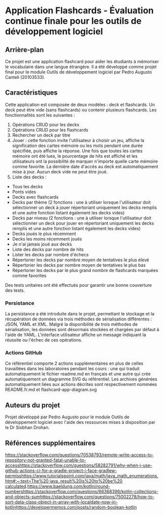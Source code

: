# Application Flashcards - Évaluation continue finale pour les outils de développement logiciel

## Arrière-plan

Ce projet est une application flashcard pour aider les étudiants à mémoriser le vocabulaire dans une langue étrangère. Il a été développé comme projet final pour le module Outils de développement logiciel par Pedro Augusto Canteli (20103533).

## Caractéristiques

Cette application est composée de deux modèles : deck et flashcards. Un deck peut être vide (sans flashcards) ou contenir plusieurs flashcards. Les fonctionnalités sont les suivantes :

1.  Opérations CRUD pour les decks
2.  Opérations CRUD pour les flashcards
3.  Rechercher un deck par titre
4.  Jouer : cette fonction invite l'utilisateur à choisir un jeu, affiche la signification des cartes mémoire ou les mots pendant une durée spécifiée, puis affiche la réponse. Une fois que toutes les cartes mémoire ont été lues, le pourcentage de hits est affiché et les utilisateurs ont la possibilité de marquer n'importe quelle carte mémoire comme favorite. La dernière date d'accès au deck est automatiquement mise à jour. Aucun deck vide ne peut être joué.
5.  Liste des decks :

-   Tous les decks
-   Ponts vides
-   Decks avec flashcards
-   Decks par thème (2 fonctions : une à utiliser lorsque l'utilisateur doit sélectionner un deck à jouer répertoriant uniquement les decks remplis et une autre fonction listant également les decks vides)
-   Decks par niveau (2 fonctions : une à utiliser lorsque l'utilisateur doit sélectionner un deck pour jouer en répertoriant uniquement les decks remplis et une autre fonction listant également les decks vides)
-   Decks joués le plus récemment
-   Decks les moins récemment joués
-   Je n'ai jamais joué aux decks
-   Liste des decks par nombre de hits
-   Lister les decks par nombre d'échecs
-   Répertorier les decks par nombre moyen de tentatives le plus élevé
-   Répertorier les decks par nombre moyen de tentatives le plus bas
-   Répertorier les decks par le plus grand nombre de flashcards marquées comme favorites

Des tests unitaires ont été effectués pour garantir une bonne couverture des tests.

### Persistance

La persistance a été introduite dans le projet, permettant le stockage et la récupération de données via trois méthodes de sérialisation différentes : JSON, YAML et XML. Malgré la disponibilité de trois méthodes de sérialisation, les données sont désormais stockées et chargées par défaut à l'aide de YAML. L'interface utilisateur affiche un message indiquant la réussite ou l'échec de ces opérations.

### Actions GitHub

Ce référentiel comporte 2 actions supplémentaires en plus de celles travaillées dans les laboratoires pendant les cours : une qui traduit automatiquement le fichier readme.md en français et une autre qui crée automatiquement un diagramme SVG du référentiel. Les archives générées automatiquement liées aux actions décrites sont respectivement nommées README.fr.md et flashcard-app-diagram.svg

## Auteurs du projet

Projet développé par Pedro Augusto pour le module Outils de développement logiciel avec l'aide des ressources mises à disposition par le Dr Siobhan Drohan.

## Références supplémentaires

<https://stackoverflow.com/questions/70538793/remote-write-access-to-repository-not-granted-fatal-unable-to-access><https://stackoverflow.com/questions/58282791/why-when-i-use-github-actions-ci-for-a-gradle-project-i-face-gradlew-permiss>[https://www.tutorialspoint.com/java/math/java_math_enumerations.htm#:~:text=The%20 java.,result%20is%20to%20be%20 calculated](https://www.tutorialspoint.com/java/math/java_math_enumerations.htm#:~:text=The%20java.,result%20is%20to%20be%20calculated).<https://www.baeldung.com/kotlin/round-numbers><https://stackoverflow.com/questions/66368396/kotlin-collections-and-objects-sum><https://stackoverflow.com/questions/75002278/how-to-sort-data-class-object-in-array-with-localdate-now-in-kotlin><https://developermemos.com/posts/random-boolean-kotlin>
